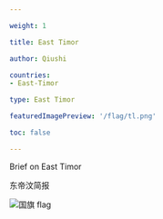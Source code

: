 ```yaml
---

weight: 1

title: East Timor

author: Qiushi 

countries: 
- East-Timor

type: East Timor

featuredImagePreview: '/flag/tl.png'

toc: false 

---
```


Brief on East Timor

东帝汶简报 

<!--more-->

![国旗 flag](/flag/tl.png)